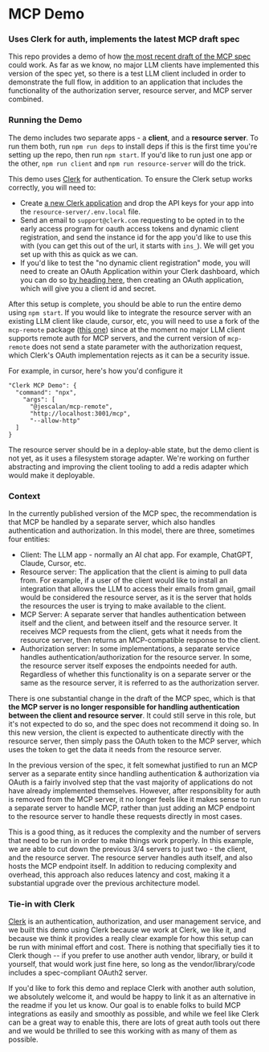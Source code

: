 # MCP Demo
### Uses Clerk for auth, implements the latest MCP draft spec

This repo provides a demo of how [the most recent draft of the MCP spec](https://modelcontextprotocol.io/specification/draft/basic/authorization#2-6-authorization-flow-steps) could work. As far as we know, no major LLM clients have implemented this version of the spec yet, so there is a test LLM client included in order to demonstrate the full flow, in addition to an application that includes the functionality of the authorization server, resource server, and MCP server combined.

### Running the Demo

The demo includes two separate apps - a **client**, and a **resource server**. To run them both, run `npm run deps` to install deps if this is the first time you're setting up the repo, then run `npm start`. If you'd like to run just one app or the other, `npm run client` and `npm run resource-server` will do the trick.

This demo uses [Clerk](https://clerk.com) for authentication. To ensure the Clerk setup works correctly, you will need to:
- Create [a new Clerk application](https://dashboard.clerk.com/apps/app_2vPiID331ZxCKtDWZEiuNCLYIN4/instances/ins_2vPiIE4V6YC4mE4jGkVe9J19znB) and drop the API keys for your app into the `resource-server/.env.local` file.
- Send an email to `support@clerk.com` requesting to be opted in to the early access program for oauth access tokens and dynamic client registration, and send the instance id for the app you'd like to use this with (you can get this out of the url, it starts with `ins_`). We will get you set up with this as quick as we can.
- If you'd like to test the "no dynamic client registration" mode, you will need to create an OAuth Application within your Clerk dashboard, which you can do so [by heading here](https://dashboard.clerk.com/last-active?path=oauth-applications), then creating an OAuth application, which will give you a client id and secret.

After this setup is complete, you should be able to run the entire demo using `npm start`. If you would like to integrate the resource server with an existing LLM client like claude, cursor, etc, you will need to use a fork of the `mcp-remote` package ([this one](https://www.npmjs.com/package/@jescalan/mcp-remote?activeTab=readme)) since at the moment no major LLM client supports remote auth for MCP servers, and the current version of `mcp-remote` does not send a state parameter with the authorization request, which Clerk's OAuth implementation rejects as it can be a security issue.

For example, in cursor, here's how you'd configure it

```
"Clerk MCP Demo": {
  "command": "npx",
    "args": [
      "@jescalan/mcp-remote",
      "http://localhost:3001/mcp",
      "--allow-http"
  ]
}
```

The resource server should be in a deploy-able state, but the demo client is not yet, as it uses a filesystem storage adapter. We're working on further abstracting and improving the client tooling to add a redis adapter which would make it deployable.

### Context

In the currently published version of the MCP spec, the recommendation is that MCP be handled by a separate server, which also handles authentication and authorization. In this model, there are three, sometimes four entities:

- Client: The LLM app - normally an AI chat app. For example, ChatGPT, Claude, Cursor, etc.
- Resource server: The application that the client is aiming to pull data from. For example, if a user of the client would like to install an integration that allows the LLM to access their emails from gmail, gmail would be considered the resource server, as it is the server that holds the resources the user is trying to make available to the client.
- MCP Server: A separate server that handles authentication between itself and the client, and between itself and the resource server. It receives MCP requests from the client, gets what it needs from the resource server, then returns an MCP-compatible response to the client.
- Authorization server: In some implementations, a separate service handles authentication/authorization for the resource server. In some, the resource server itself exposes the endpoints needed for auth. Regardless of whether this functionality is on a separate server or the same as the resource server, it is referred to as the authorization server.

There is one substantial change in the draft of the MCP spec, which is that **the MCP server is no longer responsible for handling authentication between the client and resource server**. It could still serve in this role, but it's not expected to do so, and the spec does not recommend it doing so. In this new version, the client is expected to authenticate directly with the resource server, then simply pass the OAuth token to the MCP server, which uses the token to get the data it needs from the resource server.

In the previous version of the spec, it felt somewhat justified to run an MCP server as a separate entity since handling authentication & authorization via OAuth is a fairly involved step that the vast majority of applications do not have already implemented themselves. However, after responsiblity for auth is removed from the MCP server, it no longer feels like it makes sense to run a separate server to handle MCP, rather than just adding an MCP endpoint to the resource server to handle these requests directly in most cases.

This is a good thing, as it reduces the complexity and the number of servers that need to be run in order to make things work properly. In this example, we are able to cut down the previous 3/4 servers to just two - the client, and the resource server. The resource server handles auth itself, and also hosts the MCP endpoint itself. In addition to reducing complexity and overhead, this approach also reduces latency and cost, making it a substantial upgrade over the previous architecture model.

### Tie-in with Clerk

[Clerk](https://clerk.com) is an authentication, authorization, and user management service, and we built this demo using Clerk because we work at Clerk, we like it, and because we think it provides a really clear example for how this setup can be run with minimal effort and cost. There is nothing that specifially ties it to Clerk though -- if you prefer to use another auth vendor, library, or build it yourself, that would work just fine here, so long as the vendor/library/code includes a spec-compliant OAuth2 server.

If you'd like to fork this demo and replace Clerk with another auth solution, we absolutely welcome it, and would be happy to link it as an alternative in the readme if you let us know. Our goal is to enable folks to build MCP integrations as easily and smoothly as possible, and while we feel like Clerk can be a great way to enable this, there are lots of great auth tools out there and we would be thrilled to see this working with as many of them as possible.
